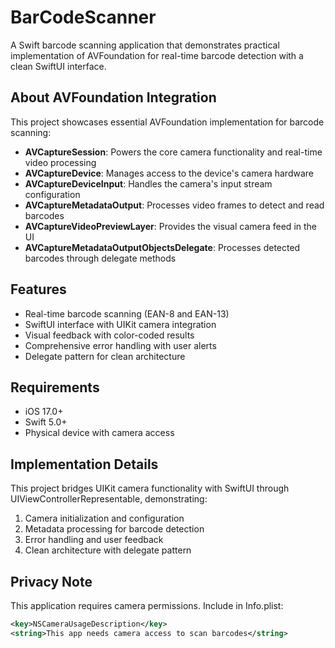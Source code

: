 # BarCodeScanner

A Swift barcode scanning application that demonstrates practical implementation of AVFoundation for real-time barcode detection with a clean SwiftUI interface.

## About AVFoundation Integration

This project showcases essential AVFoundation implementation for barcode scanning:

- **AVCaptureSession**: Powers the core camera functionality and real-time video processing
- **AVCaptureDevice**: Manages access to the device's camera hardware
- **AVCaptureDeviceInput**: Handles the camera's input stream configuration
- **AVCaptureMetadataOutput**: Processes video frames to detect and read barcodes
- **AVCaptureVideoPreviewLayer**: Provides the visual camera feed in the UI
- **AVCaptureMetadataOutputObjectsDelegate**: Processes detected barcodes through delegate methods

## Features

- Real-time barcode scanning (EAN-8 and EAN-13)
- SwiftUI interface with UIKit camera integration
- Visual feedback with color-coded results
- Comprehensive error handling with user alerts
- Delegate pattern for clean architecture


## Requirements

- iOS 17.0+
- Swift 5.0+
- Physical device with camera access

## Implementation Details

This project bridges UIKit camera functionality with SwiftUI through UIViewControllerRepresentable, demonstrating:

1. Camera initialization and configuration
2. Metadata processing for barcode detection
3. Error handling and user feedback
4. Clean architecture with delegate pattern

## Privacy Note

This application requires camera permissions. Include in Info.plist:

```xml
<key>NSCameraUsageDescription</key>
<string>This app needs camera access to scan barcodes</string>
